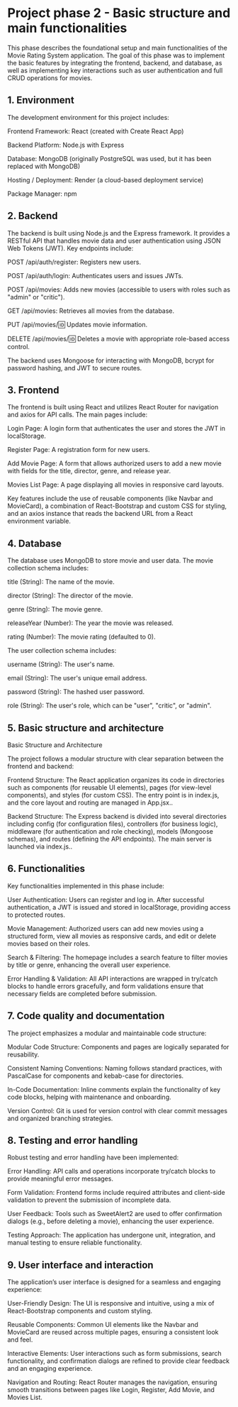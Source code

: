 # Project phase 2 - Basic structure and main functionalities

This phase describes the foundational setup and main functionalities of the Movie Rating System application. The goal of this phase was to implement the basic features by integrating the frontend, backend, and database, as well as implementing key interactions such as user authentication and full CRUD operations for movies.

## 1. Environment

The development environment for this project includes:

Frontend Framework: React (created with Create React App)

Backend Platform: Node.js with Express

Database: MongoDB (originally PostgreSQL was used, but it has been replaced with MongoDB)

Hosting / Deployment: Render (a cloud-based deployment service)

Package Manager: npm

## 2. Backend

The backend is built using Node.js and the Express framework. It provides a RESTful API that handles movie data and user authentication using JSON Web Tokens (JWT). Key endpoints include:

POST /api/auth/register: Registers new users.

POST /api/auth/login: Authenticates users and issues JWTs.

POST /api/movies: Adds new movies (accessible to users with roles such as "admin" or "critic").

GET /api/movies: Retrieves all movies from the database.

PUT /api/movies/:id: Updates movie information.

DELETE /api/movies/:id: Deletes a movie with appropriate role-based access control.

The backend uses Mongoose for interacting with MongoDB, bcrypt for password hashing, and JWT to secure routes.

## 3. Frontend

The frontend is built using React and utilizes React Router for navigation and axios for API calls. The main pages include:

Login Page: A login form that authenticates the user and stores the JWT in localStorage.

Register Page: A registration form for new users.

Add Movie Page: A form that allows authorized users to add a new movie with fields for the title, director, genre, and release year.

Movies List Page: A page displaying all movies in responsive card layouts.

Key features include the use of reusable components (like Navbar and MovieCard), a combination of React-Bootstrap and custom CSS for styling, and an axios instance that reads the backend URL from a React environment variable.

## 4. Database

The database uses MongoDB to store movie and user data. The movie collection schema includes:

title (String): The name of the movie.

director (String): The director of the movie.

genre (String): The movie genre.

releaseYear (Number): The year the movie was released.

rating (Number): The movie rating (defaulted to 0).

The user collection schema includes:

username (String): The user's name.

email (String): The user's unique email address.

password (String): The hashed user password.

role (String): The user's role, which can be "user", "critic", or "admin".

## 5. Basic structure and architecture

Basic Structure and Architecture

The project follows a modular structure with clear separation between the frontend and backend:

Frontend Structure: The React application organizes its code in directories such as components (for reusable UI elements), pages (for view-level components), and styles (for custom CSS). The entry point is in index.js, and the core layout and routing are managed in App.jsx..

Backend Structure: The Express backend is divided into several directories including config (for configuration files), controllers (for business logic), middleware (for authentication and role checking), models (Mongoose schemas), and routes (defining the API endpoints). The main server is launched via index.js..

## 6. Functionalities

Key functionalities implemented in this phase include:

User Authentication: Users can register and log in. After successful authentication, a JWT is issued and stored in localStorage, providing access to protected routes.

Movie Management: Authorized users can add new movies using a structured form, view all movies as responsive cards, and edit or delete movies based on their roles.

Search & Filtering: The homepage includes a search feature to filter movies by title or genre, enhancing the overall user experience.

Error Handling & Validation: All API interactions are wrapped in try/catch blocks to handle errors gracefully, and form validations ensure that necessary fields are completed before submission.

## 7. Code quality and documentation

The project emphasizes a modular and maintainable code structure:

Modular Code Structure: Components and pages are logically separated for reusability.

Consistent Naming Conventions: Naming follows standard practices, with PascalCase for components and kebab-case for directories.

In-Code Documentation: Inline comments explain the functionality of key code blocks, helping with maintenance and onboarding.

Version Control: Git is used for version control with clear commit messages and organized branching strategies.

## 8. Testing and error handling

Robust testing and error handling have been implemented:

Error Handling: API calls and operations incorporate try/catch blocks to provide meaningful error messages.

Form Validation: Frontend forms include required attributes and client-side validation to prevent the submission of incomplete data.

User Feedback: Tools such as SweetAlert2 are used to offer confirmation dialogs (e.g., before deleting a movie), enhancing the user experience.

Testing Approach: The application has undergone unit, integration, and manual testing to ensure reliable functionality.

## 9. User interface and interaction

The application’s user interface is designed for a seamless and engaging experience:

User-Friendly Design: The UI is responsive and intuitive, using a mix of React-Bootstrap components and custom styling.

Reusable Components: Common UI elements like the Navbar and MovieCard are reused across multiple pages, ensuring a consistent look and feel.

Interactive Elements: User interactions such as form submissions, search functionality, and confirmation dialogs are refined to provide clear feedback and an engaging experience.

Navigation and Routing: React Router manages the navigation, ensuring smooth transitions between pages like Login, Register, Add Movie, and Movies List.